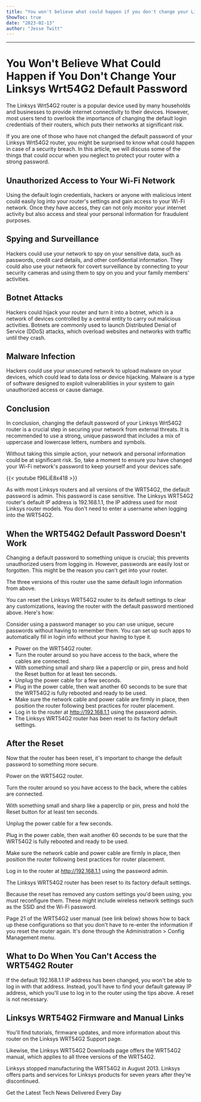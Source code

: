 ```yaml
---
title: "You won't believe what could happen if you don't change your Linksys Wrt54G2 default password"
ShowToc: true 
date: "2023-02-13"
author: "Jesse Twitt"
---
```

*****
# You Won't Believe What Could Happen if You Don't Change Your Linksys Wrt54G2 Default Password

The Linksys Wrt54G2 router is a popular device used by many households and businesses to provide internet connectivity to their devices. However, most users tend to overlook the importance of changing the default login credentials of their routers, which puts their networks at significant risk.

If you are one of those who have not changed the default password of your Linksys Wrt54G2 router, you might be surprised to know what could happen in case of a security breach. In this article, we will discuss some of the things that could occur when you neglect to protect your router with a strong password.

## Unauthorized Access to Your Wi-Fi Network

Using the default login credentials, hackers or anyone with malicious intent could easily log into your router's settings and gain access to your Wi-Fi network. Once they have access, they can not only monitor your internet activity but also access and steal your personal information for fraudulent purposes.

## Spying and Surveillance

Hackers could use your network to spy on your sensitive data, such as passwords, credit card details, and other confidential information. They could also use your network for covert surveillance by connecting to your security cameras and using them to spy on you and your family members' activities.

## Botnet Attacks

Hackers could hijack your router and turn it into a botnet, which is a network of devices controlled by a central entity to carry out malicious activities. Botnets are commonly used to launch Distributed Denial of Service (DDoS) attacks, which overload websites and networks with traffic until they crash.

## Malware Infection

Hackers could use your unsecured network to upload malware on your devices, which could lead to data loss or device hijacking. Malware is a type of software designed to exploit vulnerabilities in your system to gain unauthorized access or cause damage.

## Conclusion

In conclusion, changing the default password of your Linksys Wrt54G2 router is a crucial step in securing your network from external threats. It is recommended to use a strong, unique password that includes a mix of uppercase and lowercase letters, numbers and symbols.

Without taking this simple action, your network and personal information could be at significant risk. So, take a moment to ensure you have changed your Wi-Fi network's password to keep yourself and your devices safe.

{{< youtube f96LiE8x418 >}} 




As with most Linksys routers and all versions of the WRT54G2, the default password is admin. This password is case sensitive. The Linksys WRT54G2 router's default IP address is 192.168.1.1, the IP address used for most Linksys router models. You don't need to enter a username when logging into the WRT54G2.

 
##   When the WRT54G2 Default Password Doesn't Work  
 

Changing a default password to something unique is crucial; this prevents unauthorized users from logging in. However, passwords are easily lost or forgotten. This might be the reason you can't get into your router.

 
The three versions of this router use the same default login information from above.
 

You can reset the Linksys WRT54G2 router to its default settings to clear any customizations, leaving the router with the default password mentioned above. Here's how:

 
Consider using a password manager so you can use unique, secure passwords without having to remember them. You can set up such apps to automatically fill in login info without your having to type it.
 
- Power on the WRT54G2 router.
 - Turn the router around so you have access to the back, where the cables are connected.
 - With something small and sharp like a paperclip or pin, press and hold the Reset button for at least ten seconds.
 - Unplug the power cable for a few seconds.
 - Plug in the power cable, then wait another 60 seconds to be sure that the WRT54G2 is fully rebooted and ready to be used.
 - Make sure the network cable and power cable are firmly in place, then position the router following best practices for router placement.
 - Log in to the router at http://192.168.1.1 using the password admin.
 - The Linksys WRT54G2 router has been reset to its factory default settings.

 
##   After the Reset  
 

Now that the router has been reset, it's important to change the default password to something more secure.

 

Power on the WRT54G2 router.

 

Turn the router around so you have access to the back, where the cables are connected.

 

With something small and sharp like a paperclip or pin, press and hold the Reset button for at least ten seconds.

 

Unplug the power cable for a few seconds.

 

Plug in the power cable, then wait another 60 seconds to be sure that the WRT54G2 is fully rebooted and ready to be used.

 

Make sure the network cable and power cable are firmly in place, then position the router following best practices for router placement.

 

Log in to the router at http://192.168.1.1 using the password admin.

 

The Linksys WRT54G2 router has been reset to its factory default settings.

 

Because the reset has removed any custom settings you'd been using, you must reconfigure them. These might include wireless network settings such as the SSID and the Wi-Fi password.

 

Page 21 of the WRT54G2 user manual (see link below) shows how to back up these configurations so that you don't have to re-enter the information if you reset the router again. It's done through the Administration > Config Management menu.

 
##   What to Do When You Can't Access the WRT54G2 Router  
 

If the default 192.168.1.1 IP address has been changed, you won't be able to log in with that address. Instead, you'll have to find your default gateway IP address, which you'll use to log in to the router using the tips above. A reset is not necessary.

 
##   Linksys WRT54G2 Firmware and Manual Links  
 

You'll find tutorials, firmware updates, and more information about this router on the Linksys WRT54G2 Support page.

 

Likewise, the Linksys WRT54G2 Downloads page offers the WRT54G2 manual, which applies to all three versions of the WRT54G2.

 
Linksys stopped manufacturing the WRT54G2 in August 2013. Linksys offers parts and services for Linksys products for seven years after they're discontinued.
 

Get the Latest Tech News Delivered Every Day



